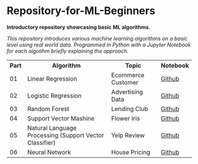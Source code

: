 # Repository-for-ML-Beginners
**Introductory repository showcasing basic ML algorithms.**

_This repository introduces various machine learning algorithms on a basic level using real world data. Programmed in Python with a Jupyter Notebook for each algotihm briefly explaining the approach._

 <table>
  <tr>
    <th>Part</th>
    <th>Algorithm</th>
    <th>Topic</th>
    <th>Notebook</th>
  </tr>
  <tr>
    <td>01</td>
    <td>Linear Regression</td>
    <td>Ecommerce Customer</td>
    <td><a href="https://github.com/danczw/Repository-for-ML-Beginners/tree/main/01_Linear-Regression_Ecommerce-Customer">Github</a></td>
  </tr>
  <tr>
    <td>02</td>
    <td>Logistic Regression</td>
    <td>Advertising Data</td>
    <td><a href="https://github.com/danczw/Repository-for-ML-Beginners/tree/main/02_Logistic-Regression_Advertising-Data">Github</a></td>
  </tr>
   <tr>
    <td>03</td>
    <td>Random Forest</td>
    <td>Lending Club</td>
    <td><a href="https://github.com/danczw/Repository-for-ML-Beginners/tree/main/03_Random-Forest_Landing-Club">Github</a></td>
  </tr>
   <tr>
    <td>04</td>
    <td>Support Vector Mashine</td>
    <td>Flower Iris</td>
    <td><a href="https://github.com/danczw/Repository-for-ML-Beginners/tree/main/04_Support-Vector-Mashine_Lending-Club">Github</a></td>
  </tr>
   <tr>
    <td>05</td>
    <td>Natural Language Processing (Support Vector Classifier)</td>
    <td>Yelp Review</td>
    <td><a href="https://github.com/danczw/Repository-for-ML-Beginners/tree/main/05_Natural-Language-Processing_Yelp-Review">Github</a></td>
  </tr>
   <tr>
    <td>06</td>
    <td>Neural Network</td>
    <td>House Pricing</td>
    <td><a href="https://github.com/danczw/Repository-for-ML-Beginners/tree/main/06_Neural-Network_House-Pricing">Github</a></td>
  </tr>
</table> 
